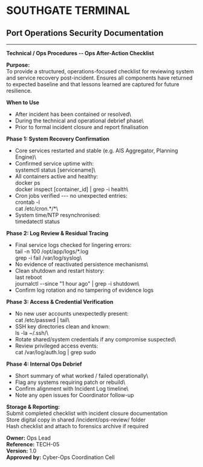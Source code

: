 # SOUTHGATE TERMINAL
## Port Operations Security Documentation
---

**Technical / Ops Procedures -- Ops After-Action Checklist**

**Purpose:**\
To provide a structured, operations-focused checklist for reviewing
system and service recovery post-incident. Ensures all components have
returned to expected baseline and that lessons learned are captured for
future resilience.

**When to Use**

* After incident has been contained or resolved\
* During the technical and operational debrief phase\
* Prior to formal incident closure and report finalisation

**Phase 1: System Recovery Confirmation**

* Core services restarted and stable (e.g. AIS Aggregator, Planning
Engine)\
* Confirmed service uptime with:\
systemctl status \[servicename\]\
* All containers active and healthy:\
docker ps\
docker inspect \[container_id\] \| grep -i health\
* Cron jobs verified --- no unexpected entries:\
crontab -l\
cat /etc/cron.\*/\*\
* System time/NTP resynchronised:\
timedatectl status

**Phase 2: Log Review & Residual Tracing**

* Final service logs checked for lingering errors:\
tail -n 100 /opt/app/logs/\*.log\
grep -i fail /var/log/syslog\
* No evidence of reactivated persistence mechanisms\
* Clean shutdown and restart history:\
last reboot\
journalctl \--since \"1 hour ago\" \| grep -i shutdown\
* Confirm log rotation and no tampering of evidence logs

**Phase 3: Access & Credential Verification**

* No new user accounts unexpectedly present:\
cat /etc/passwd \| tail\
* SSH key directories clean and known:\
ls -la \~/.ssh/\
* Rotate shared/system credentials if any compromise suspected\
* Review privileged access events:\
cat /var/log/auth.log \| grep sudo

**Phase 4: Internal Ops Debrief**

* Short summary of what worked / failed operationally\
* Flag any systems requiring patch or rebuild\
* Confirm alignment with Incident Log timeline\
* Note any open issues for Coordinator follow-up

**Storage & Reporting:**\
Submit completed checklist with incident closure documentation\
Store digital copy in shared /incident/ops-review/ folder\
Hash checklist and attach to forensics archive if required

**Owner:** Ops Lead\
**Reference:** TECH-05\
**Version:** 1.0\
**Approved by:** Cyber-Ops Coordination Cell
